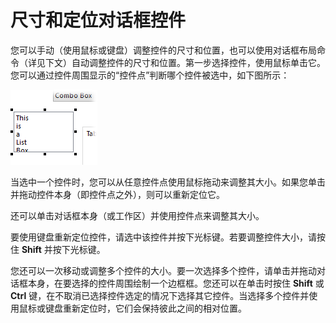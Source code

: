 # 尺寸和定位对话框控件

您可以手动（使用鼠标或键盘）调整控件的尺寸和位置，也可以使用对话框布局命令（详见下文）自动调整控件的尺寸和位置。第一步选择控件，使用鼠标单击它。您可以通过控件周围显示的“控件点”判断哪个控件被选中，如下图所示：

![](/Manual/images/media/image125.png)

当选中一个控件时，您可以从任意控件点使用鼠标拖动来调整其大小。如果您单击并拖动控件本身（即控件点之外），则可以重新定位它。

还可以单击对话框本身（或工作区）并使用控件点来调整其大小。

要使用键盘重新定位控件，请选中该控件并按下光标键。若要调整控件大小，请按住 **Shift** 并按下光标键。

您还可以一次移动或调整多个控件的大小。要一次选择多个控件，请单击并拖动对话框本身，在要选择的控件周围绘制一个边框框。您还可以在单击时按住 **Shift** 或 **Ctrl** 键，在不取消已选择控件选定的情况下选择其它控件。当选择多个控件并使用鼠标或键盘重新定位时，它们会保持彼此之间的相对位置。